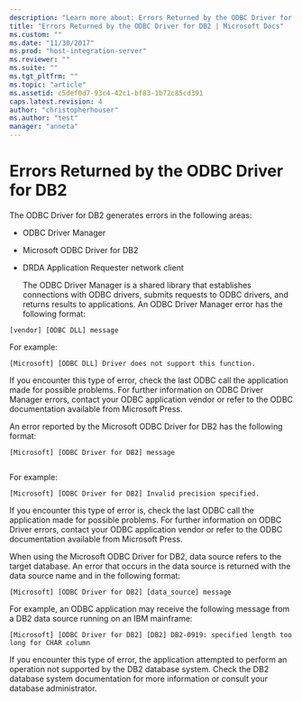 ```yaml
---
description: "Learn more about: Errors Returned by the ODBC Driver for DB2"
title: "Errors Returned by the ODBC Driver for DB2 | Microsoft Docs"
ms.custom: ""
ms.date: "11/30/2017"
ms.prod: "host-integration-server"
ms.reviewer: ""
ms.suite: ""
ms.tgt_pltfrm: ""
ms.topic: "article"
ms.assetid: c5def0d7-93c4-42c1-bf83-1b72c85cd391
caps.latest.revision: 4
author: "christopherhouser"
ms.author: "test"
manager: "anneta"
---
```

# Errors Returned by the ODBC Driver for DB2
The ODBC Driver for DB2 generates errors in the following areas:  
  
- ODBC Driver Manager  
  
- Microsoft ODBC Driver for DB2  
  
- DRDA Application Requester network client  
  
  The ODBC Driver Manager is a shared library that establishes connections with ODBC drivers, submits requests to ODBC drivers, and returns results to applications. An ODBC Driver Manager error has the following format:  
  
```  
[vendor] [ODBC DLL] message  
```  
  
 For example:  
  
```  
[Microsoft] [ODBC DLL] Driver does not support this function.  
```  
  
 If you encounter this type of error, check the last ODBC call the application made for possible problems. For further information on ODBC Driver Manager errors, contact your ODBC application vendor or refer to the ODBC documentation available from Microsoft Press.  
  
 An error reported by the Microsoft ODBC Driver for DB2 has the following format:  
  
```  
[Microsoft] [ODBC Driver for DB2] message  
  
```  
  
 For example:  
  
```  
[Microsoft] [ODBC Driver for DB2] Invalid precision specified.  
```  
  
 If you encounter this type of error is, check the last ODBC call the application made for possible problems. For further information on ODBC Driver errors, contact your ODBC application vendor or refer to the ODBC documentation available from Microsoft Press.  
  
 When using the Microsoft ODBC Driver for DB2, data source refers to the target database. An error that occurs in the data source is returned with the data source name and in the following format:  
  
```  
[Microsoft] [ODBC Driver for DB2] [data_source] message  
```  
  
 For example, an ODBC application may receive the following message from a DB2 data source running on an IBM mainframe:  
  
```  
[Microsoft] [ODBC Driver for DB2] [DB2] DB2-0919: specified length too long for CHAR column  
```  
  
 If you encounter this type of error, the application attempted to perform an operation not supported by the DB2 database system. Check the DB2 database system documentation for more information or consult your database administrator.
